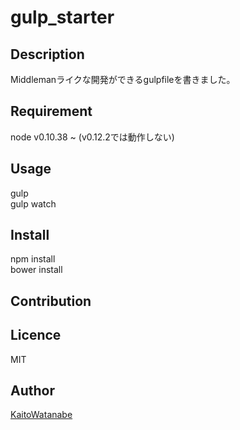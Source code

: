 gulp_starter
====

## Description
Middlemanライクな開発ができるgulpfileを書きました。

## Requirement
node v0.10.38 ~
(v0.12.2では動作しない)

## Usage
gulp  
gulp watch  

## Install
npm install  
bower install  

## Contribution

## Licence

MIT

## Author

[KaitoWatanabe](https://github.com/KaitoWatanabe)
